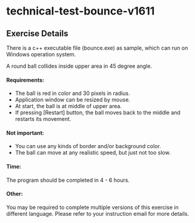 <h1>technical-test-bounce-v1611</h1>

<h2>Exercise Details</h2>
 
There is a c++ executable file (bounce.exe) as sample, which can run on Windows operation system.

A round ball collides inside upper area in 45 degree angle.

 
<h4>Requirements:</h4>
<ul>
	<li>The ball is red in color and 30 pixels in radius.</li>
	<li>Application window can be resized by mouse.</li>
	<li>At start, the ball is at middle of upper area.</li>
	<li>If pressing [Restart] button, the ball moves back to the middle and restarts its movement.</li>
</ul>
 
<h4>Not important:</h4>
<ul>
	<li>You can use any kinds of border and/or background color.</li>
	<li>The ball can move at any realistic speed, but just not too slow.</li>
</ul>

<h4>Time:</h4>
The program should be completed in 4 - 6 hours.

<h4>Other:</h4>
You may be required to complete multiple versions of this exercise in different language. Please refer to your instruction email for more details.